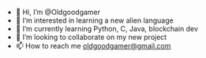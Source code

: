 - 👋 Hi, I’m @Oldgoodgamer
- 👀 I’m interested in learning a new alien language
- 🌱 I’m currently learning Python, C, Java, blockchain dev 
- 💞️ I’m looking to collaborate on my new project 
- 📫 How to reach me oldgoodgamer@gmail.com

<!---
Oldgoodgamer/Oldgoodgamer is a ✨ special ✨ repository because its `README.md` (this file) appears on your GitHub profile.
You can click the Preview link to take a look at your changes.
--->
